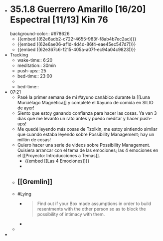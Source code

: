 - # 35.1.8 Guerrero Amarillo [16/20] Espectral [11/13] Kin 76
  background-color:: #978626
	- {{embed ((62e6adb2-c722-4655-983f-f8ab4b7ec2ac))}}
	- {{embed ((62e6ae06-af1d-4d4d-86f4-eae45ec547d7))}}
	- {{embed ((62e367c6-f215-405a-a07f-ec94a04c9823))}}
- Tracking
	- wake-time:: 6:20
	- meditation:: 30min
	- push-ups:: 25
	- bed-time:: 23:00
	-
	- bed-time::
- 07:21
	- Pasé la primer semana de mi #ayuno canábico durante la [[Luna Murciélago Magnética]] y completé el #ayuno de comida en SILIO de ayer!
	- Siento que estoy ganando confianza para hacer las cosas. Ya van 3 días que me levanto un rato antes y puedo meditar y hacer push-ups!
	- Me quedé leyendo más cosas de Tzolkin, me estoy sintiendo similar que cuando estaba leyendo sobre Possibility Management; hay un millón de cosas!
	- Quiero hacer una serie de videos sobre Possibility Management. Quisiera arrancar con el tema de las emociones; las 4 emociones en el [[Proyecto: Introducciones a Temas]].
		- {{embed [[Las 4 Emociones]]}}
		-
	- [[Gremlin]]
		-
	- #Lying
		- > Find out if your Box made assumptions in order to build 
		  resentments with the other person so as to block the possibility of 
		  intimacy with them.
		-
	-
-